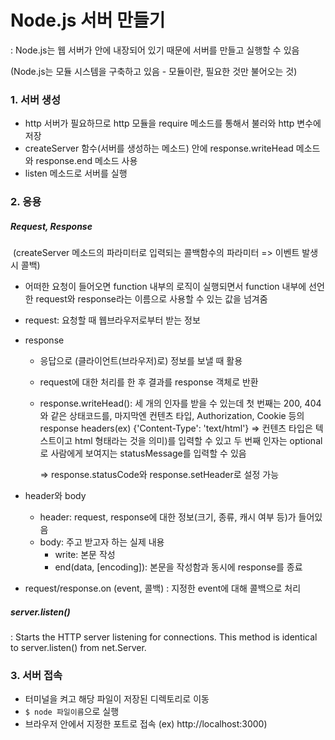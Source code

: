 # Node.js 서버 만들기

: Node.js는 웹 서버가 안에 내장되어 있기 때문에 서버를 만들고 실행할 수 있음

(Node.js는 모듈 시스템을 구축하고 있음 - 모듈이란, 필요한 것만 불어오는 것)

### 1. 서버 생성

- http 서버가 필요하므로 http 모듈을 require 메소드를 통해서 불러와 http 변수에 저장
- createServer 함수(서버를 생성하는 메소드) 안에 response.writeHead 메소드와 response.end 메소드 사용
- listen 메소드로 서버를 실행

### 2. 응용

##### Request, Response

​	(createServer 메소드의 파라미터로 입력되는 콜백함수의 파라미터 => 이벤트 발생시 콜백)

- 어떠한 요청이 들어오면 function 내부의 로직이 실행되면서 function 내부에 선언한 request와 response라는 이름으로 사용할 수 있는 값을 넘겨줌

- request: 요청할 때 웹브라우저로부터 받는 정보

- response 

  - 응답으로 (클라이언트(브라우저)로) 정보를 보낼 때 활용

  - request에 대한 처리를 한 후 결과를 response 객체로 반환

  - response.writeHead(): 세 개의 인자를 받을 수 있는데 첫 번째는 200, 404와 같은 상태코드를, 마지막엔 컨텐츠 타입, Authorization, Cookie 등의 response headers(ex) {'Content-Type': 'text/html'} => 컨텐츠 타입은 텍스트이고 html 형태라는 것을 의미)를 입력할 수 있고 두 번째 인자는 optional로 사람에게 보여지는 statusMessage를 입력할 수 있음

    => response.statusCode와 response.setHeader로 설정 가능

- header와 body
  - header: request, response에 대한 정보(크기, 종류, 캐시 여부 등)가 들어있음
  - body: 주고 받고자 하는 실제 내용
    - write: 본문 작성
    - end(data, [encoding]): 본문을 작성함과 동시에 response를 종료

- request/response.on (event, 콜백) : 지정한 event에 대해 콜백으로 처리

##### server.listen()

: Starts the HTTP server listening for connections. This method is identical to server.listen() from net.Server.

### 3. 서버 접속

- 터미널을 켜고 해당 파일이 저장된 디렉토리로 이동
- `$ node 파일이름`으로 실행
- 브라우저 안에서 지정한 포트로 접속 (ex) http://localhost:3000)